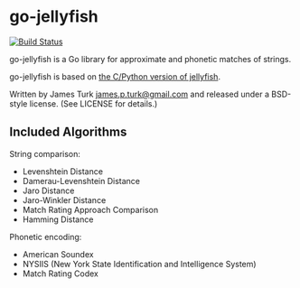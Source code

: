 # go-jellyfish

[![Build Status](https://travis-ci.org/jamesturk/go-jellyfish.svg)](https://travis-ci.org/jamesturk/go-jellyfish)

go-jellyfish is a Go library for approximate and phonetic matches of strings.

go-jellyfish is based on [the C/Python version of jellyfish](https://github.com/sunlightlabs/jellyfish).

Written by James Turk <james.p.turk@gmail.com> and released under a BSD-style license.  (See LICENSE for details.)

## Included Algorithms

String comparison:

* Levenshtein Distance
* Damerau-Levenshtein Distance
* Jaro Distance
* Jaro-Winkler Distance
* Match Rating Approach Comparison
* Hamming Distance

Phonetic encoding:

* American Soundex
* NYSIIS (New York State Identification and Intelligence System)
* Match Rating Codex

